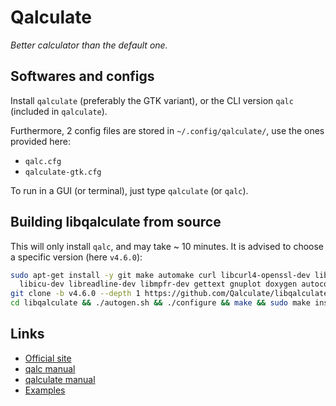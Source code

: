 # Qalculate

*Better calculator than the default one.*

## Softwares and configs

Install ``` qalculate ``` (preferably the GTK variant), or the CLI version ``` qalc ``` (included in ``` qalculate ```).

Furthermore, 2 config files are stored in ``` ~/.config/qalculate/ ```, use the ones provided here:
- ``` qalc.cfg ```
- ``` qalculate-gtk.cfg ```

To run in a GUI (or terminal), just type ``` qalculate ``` (or ``` qalc ```).


## Building libqalculate from source

This will only install ``` qalc ```, and may take ~ 10 minutes. It is advised to choose a specific version (here ``` v4.6.0 ```):

```sh
sudo apt-get install -y git make automake curl libcurl4-openssl-dev libc6-dev libxml2-dev \
  libicu-dev libreadline-dev libmpfr-dev gettext gnuplot doxygen autoconf intltool libtool
git clone -b v4.6.0 --depth 1 https://github.com/Qalculate/libqalculate.git
cd libqalculate && ./autogen.sh && ./configure && make && sudo make install && sudo ldconfig
```


## Links

- [Official site](http://qalculate.github.io/index.html)
- [qalc manual](https://qalculate.github.io/manual/qalc.html)
- [qalculate manual](https://qalculate.github.io/manual/index.html)
- [Examples](https://qalculate.github.io/manual/qalculate-examples.html)
